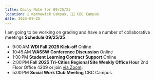 ```yaml
---
title: Daily Note for 09/25/25
location: 🏫 Kennewick Campus, 🌃🏫 CBC Campus
date: 2025-09-25
---
```

I am going to be working on grading and have a number of collaborative meetings
**Schedule 09/25/25**
- 9:00 AM **WDI Fall 2025 Kick-off** Online
- 10:45 AM **WASSW Conference Discussion** Online
- 1:00 PM **Student Learning Contract Support** Online
- 2:00 PM **Fall 2025 Tri-Cities Regional Site Weekly Office Hour** 2nd Floor Office 4209 or join [via Zoom]( https://heritage.zoom.us/my/dr.jacob).
- 5:00 PM **Social Work Club Meeting** CBC Campus